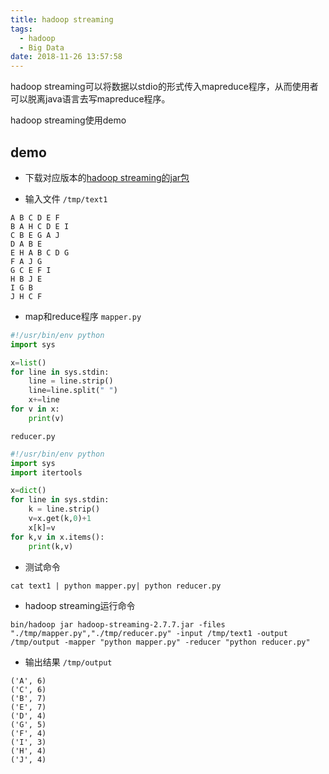 ```yaml
---
title: hadoop streaming
tags:
  - hadoop
  - Big Data
date: 2018-11-26 13:57:58
---
```

hadoop streaming可以将数据以stdio的形式传入mapreduce程序，从而使用者可以脱离java语言去写mapreduce程序。

hadoop streaming使用demo

<!-- more -->
## demo
- 下载对应版本的[hadoop streaming的jar包][hadoop_streaming]

- 输入文件
`/tmp/text1`
```text
A B C D E F
B A H C D E I
C B E G A J
D A B E
E H A B C D G
F A J G
G C E F I
H B J E
I G B
J H C F
```

- map和reduce程序
`mapper.py`
```python
#!/usr/bin/env python
import sys

x=list()
for line in sys.stdin:
    line = line.strip()
    line=line.split(" ")
    x+=line
for v in x:
    print(v)
```

`reducer.py`
```python
#!/usr/bin/env python
import sys
import itertools

x=dict()
for line in sys.stdin:
    k = line.strip()
    v=x.get(k,0)+1
    x[k]=v
for k,v in x.items():
    print(k,v)
```

- 测试命令
```shell
cat text1 | python mapper.py| python reducer.py
```

- hadoop streaming运行命令
```shell
bin/hadoop jar hadoop-streaming-2.7.7.jar -files "./tmp/mapper.py","./tmp/reducer.py" -input /tmp/text1 -output /tmp/output -mapper "python mapper.py" -reducer "python reducer.py"
```

- 输出结果
`/tmp/output`
```text
('A', 6)
('C', 6)
('B', 7)
('E', 7)
('D', 4)
('G', 5)
('F', 4)
('I', 3)
('H', 4)
('J', 4)
```


[hadoop_streaming]: https://mvnrepository.com/artifact/org.apache.hadoop/hadoop-streaming